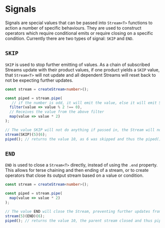 # Signals

Signals are special values that can be passed into `Stream<T>` functions to action a number of specific behaviours. They are used to construct operators which require conditional emits or require closing on a specific condition. Currently there are two types of signal: `SKIP` and `END`.

## `SKIP`

`SKIP` is used to stop further emitting of values. As a chain of subscribed Streams update with their product values, if one product yields a `SKIP` value, that `Stream<T>` will not update and all dependent Streams will reset back to not be expecting further updates.

```typescript
const stream = createStream<number>();

const piped = stream.pipe(
   // if the number is odd, it will emit the value, else it will emit SKIP
  filter(value => value % 2 !== 0),
  // Receives the value from the above filter
  map(value => value * 2)
);

// The value SKIP will not do anything if passed in, the Stream will not update nor emit to its dependents
stream(SKIP)(5)(6);
piped(); // returns the value 10, as 6 was skipped and thus the piped() stream didn't update
```

## `END`

`END` is used to close a `Stream<T>` directly, instead of using the `.end` property. This allows for terse chaining and then ending of a stream, or to create operators that close its output stream based on a value or condition.

```typescript
const stream = createStream<number>();

const piped = stream.pipe(
  map(value => value * 2)
);

// The value END will close the Stream, preventing further updates from being emitted to dependents
stream(5)(END)(6);
piped(); // returns the value 10, the parent stream closed and thus piped didn't update
```
